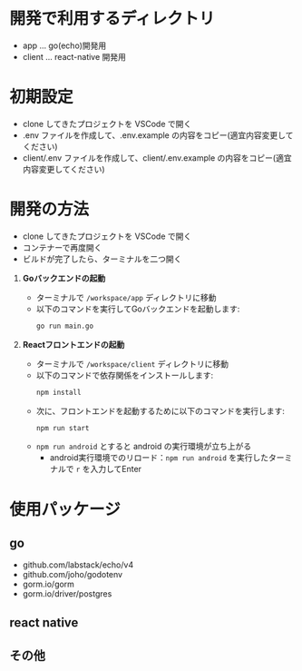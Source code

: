# 開発で利用するディレクトリ

- app ... go(echo)開発用
- client ... react-native 開発用

# 初期設定

- clone してきたプロジェクトを VSCode で開く
- .env ファイルを作成して、.env.example の内容をコピー(適宜内容変更してください)
- client/.env ファイルを作成して、client/.env.example の内容をコピー(適宜内容変更してください)

# 開発の方法

- clone してきたプロジェクトを VSCode で開く
- コンテナーで再度開く
- ビルドが完了したら、ターミナルを二つ開く

1. **Goバックエンドの起動**
   - ターミナルで `/workspace/app` ディレクトリに移動
   - 以下のコマンドを実行してGoバックエンドを起動します:
     ```bash
     go run main.go
     ```

2. **Reactフロントエンドの起動**
   - ターミナルで `/workspace/client` ディレクトリに移動
   - 以下のコマンドで依存関係をインストールします:
     ```bash
     npm install
     ```
   - 次に、フロントエンドを起動するために以下のコマンドを実行します:
     ```bash
     npm run start
     ```
   - `npm run android` とすると android の実行環境が立ち上がる
      -  android実行環境でのリロード：`npm run android` を実行したターミナルで `r` を入力してEnter

# 使用パッケージ

## go

- github.com/labstack/echo/v4
- github.com/joho/godotenv
- gorm.io/gorm
- gorm.io/driver/postgres

## react native

## その他
